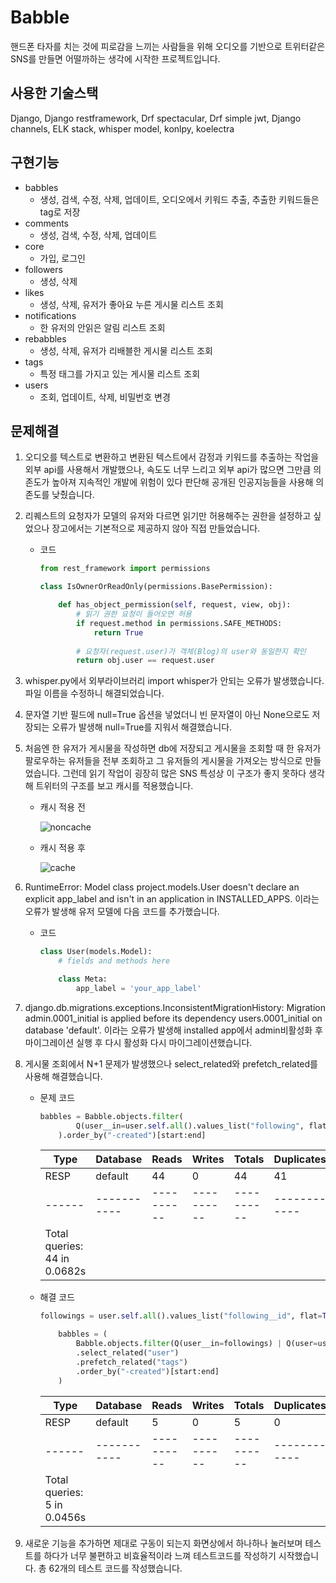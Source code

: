 # Babble

핸드폰 타자를 치는 것에 피로감을 느끼는 사람들을 위해 오디오를 기반으로 트위터같은 SNS를 만들면 어떨까하는 생각에 시작한 프로젝트입니다.

## 사용한 기술스택

Django, Django restframework, Drf spectacular, Drf simple jwt, Django channels, ELK stack, whisper model, konlpy, koelectra

## 구현기능

- babbles
    - 생성, 검색, 수정, 삭제, 업데이트, 오디오에서 키워드 추출, 추출한 키워드들은 tag로 저장
- comments
    - 생성, 검색, 수정, 삭제, 업데이트
- core
    - 가입, 로그인
- followers
    - 생성, 삭제
- likes
    - 생성, 삭제, 유저가 좋아요 누른 게시물 리스트 조회
- notifications
    - 한 유저의 안읽은 알림 리스트 조회
- rebabbles
    - 생성, 삭제, 유저가 리배블한 게시물 리스트 조회
- tags
    - 특정 태그를 가지고 있는 게시물 리스트 조회
- users
    - 조회, 업데이트, 삭제, 비밀번호 변경
    

## 문제해결

1. 오디오를 텍스트로 변환하고 변환된 텍스트에서 감정과 키워드를 추출하는 작업을 외부 api를 사용해서 개발했으나, 속도도 너무 느리고 외부 api가 많으면 그만큼 의존도가 높아져 지속적인 개발에 위험이 있다 판단해 공개된 인공지능들을 사용해 의존도를 낮췄습니다.
2. 리퀘스트의 요청자가 모델의 유저와 다르면 읽기만 허용해주는 권한을 설정하고 싶었으나 장고에서는 기본적으로 제공하지 않아 직접 만들었습니다.
    - 코드
        
        ```python
        from rest_framework import permissions
        
        class IsOwnerOrReadOnly(permissions.BasePermission):
        
            def has_object_permission(self, request, view, obj):
                # 읽기 권한 요청이 들어오면 허용
                if request.method in permissions.SAFE_METHODS:
                    return True
                
                # 요청자(request.user)가 객체(Blog)의 user와 동일한지 확인
                return obj.user == request.user
        ```
        
3. whisper.py에서 외부라이브러리 import whisper가 안되는 오류가 발생했습니다. 파일 이름을 수정하니 해결되었습니다.
4. 문자열 기반 필드에 null=True 옵션을 넣었더니 빈 문자열이 아닌 None으로도 저장되는 오류가 발생해 null=True를 지워서 해결했습니다.
5. 처음엔 한 유저가 게시물을 작성하면 db에 저장되고 게시물을 조회할 때 한 유저가 팔로우하는 유저들을 전부 조회하고 그 유저들의 게시물을 가져오는 방식으로 만들었습니다. 그런데 읽기 작업이 굉장히 많은 SNS 특성상 이 구조가 좋지 못하다 생각해 트위터의 구조를 보고 캐시를 적용했습니다.
    - 캐시 적용 전
        
        ![noncache](https://user-images.githubusercontent.com/53591258/228713265-4b42ed54-0fc0-4da0-b722-f1d56b03a68a.png)
        
    - 캐시 적용 후
        
        ![cache](https://user-images.githubusercontent.com/53591258/228713305-a2d3bdf3-04b3-474e-9852-782df191e122.png)
        
6. RuntimeError: Model class project.models.User doesn't declare an explicit app_label and isn't in an application in INSTALLED_APPS. 이라는 오류가 발생해 유저 모델에 다음 코드를 추가했습니다.
    - 코드
        
        ```python
        class User(models.Model):
            # fields and methods here
        
            class Meta:
                app_label = 'your_app_label'
        ```
        
7. django.db.migrations.exceptions.InconsistentMigrationHistory: Migration admin.0001_initial is applied before its dependency users.0001_initial on database 'default'. 이라는 오류가 발생해 installed app에서 admin비활성화 후 마이그레이션 실행 후 다시 활성화 다시 마이그레이션했습니다.
8. 게시물 조회에서 N+1 문제가 발생했으나 select_related와 prefetch_related를 사용해 해결했습니다.
    - 문제 코드
        
        ```python
        babbles = Babble.objects.filter(
                Q(user__in=user.self.all().values_list("following", flat=True)) | Q(user=user)
            ).order_by("-created")[start:end]
        ```
        
        | Type | Database | Reads | Writes | Totals | Duplicates |
        | --- | --- | --- | --- | --- | --- |
        | RESP | default | 44 | 0 | 44 | 41 |
        | ------ | ----------- | ---------- | ---------- | ---------- | ------------ |
        | Total queries: 44 in 0.0682s |  |  |  |  |  |
    - 해결 코드
        
        ```python
        followings = user.self.all().values_list("following__id", flat=True)
        
            babbles = (
                Babble.objects.filter(Q(user__in=followings) | Q(user=user))
                .select_related("user")
                .prefetch_related("tags")
                .order_by("-created")[start:end]
            )
        ```
        
        | Type | Database | Reads | Writes | Totals | Duplicates |
        | --- | --- | --- | --- | --- | --- |
        | RESP | default | 5 | 0 | 5 | 0 |
        | ------ | ----------- | ---------- | ---------- | ---------- | ------------ |
        | Total queries: 5 in 0.0456s |  |  |  |  |  |
9. 새로운 기능을 추가하면 제대로 구동이 되는지 화면상에서 하나하나 눌러보며 테스트를 하다가 너무 불편하고 비효율적이라 느껴 테스트코드를 작성하기 시작했습니다. 총 62개의 테스트 코드를 작성했습니다.
